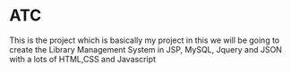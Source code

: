 # ATC
This is the project which is basically my project in this we will be going to create the Library Management System in JSP, MySQL, Jquery and JSON with a lots of HTML,CSS and Javascript
